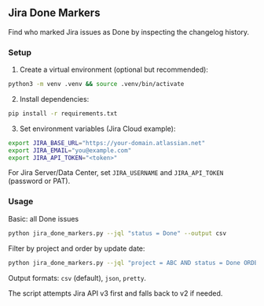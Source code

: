 ## Jira Done Markers

Find who marked Jira issues as Done by inspecting the changelog history.

### Setup

1. Create a virtual environment (optional but recommended):
```bash
python3 -m venv .venv && source .venv/bin/activate
```

2. Install dependencies:
```bash
pip install -r requirements.txt
```

3. Set environment variables (Jira Cloud example):
```bash
export JIRA_BASE_URL="https://your-domain.atlassian.net"
export JIRA_EMAIL="you@example.com"
export JIRA_API_TOKEN="<token>"
```

For Jira Server/Data Center, set `JIRA_USERNAME` and `JIRA_API_TOKEN` (password or PAT).

### Usage

Basic: all Done issues
```bash
python jira_done_markers.py --jql "status = Done" --output csv
```

Filter by project and order by update date:
```bash
python jira_done_markers.py --jql "project = ABC AND status = Done ORDER BY updated DESC" --output pretty
```

Output formats: `csv` (default), `json`, `pretty`.

The script attempts Jira API v3 first and falls back to v2 if needed.

